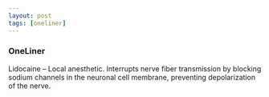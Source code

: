 ```yaml
---
layout: post
tags: [oneliner]
---
```



### OneLiner

Lidocaine – Local anesthetic. Interrupts nerve fiber transmission by blocking sodium channels in the neuronal cell membrane, preventing depolarization of the nerve.

